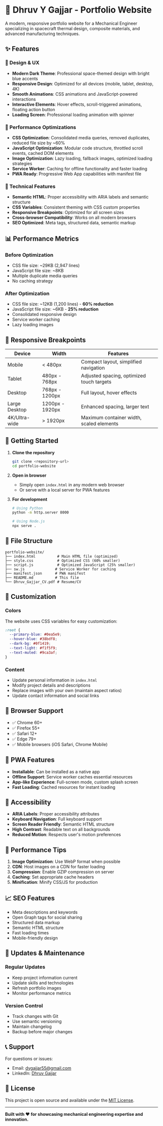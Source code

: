 # 🚀 Dhruv Y Gajjar - Portfolio Website

A modern, responsive portfolio website for a Mechanical Engineer specializing in spacecraft thermal design, composite materials, and advanced manufacturing techniques.

## ✨ Features

### 🎨 Design & UX
- **Modern Dark Theme**: Professional space-themed design with bright blue accents
- **Responsive Design**: Optimized for all devices (mobile, tablet, desktop, 4K)
- **Smooth Animations**: CSS animations and JavaScript-powered interactions
- **Interactive Elements**: Hover effects, scroll-triggered animations, floating action button
- **Loading Screen**: Professional loading animation with spinner

### 📱 Performance Optimizations
- **CSS Optimization**: Consolidated media queries, removed duplicates, reduced file size by ~60%
- **JavaScript Optimization**: Modular code structure, throttled scroll events, cached DOM elements
- **Image Optimization**: Lazy loading, fallback images, optimized loading strategies
- **Service Worker**: Caching for offline functionality and faster loading
- **PWA Ready**: Progressive Web App capabilities with manifest file

### 🔧 Technical Features
- **Semantic HTML**: Proper accessibility with ARIA labels and semantic structure
- **CSS Variables**: Consistent theming with CSS custom properties
- **Responsive Breakpoints**: Optimized for all screen sizes
- **Cross-browser Compatibility**: Works on all modern browsers
- **SEO Optimized**: Meta tags, structured data, semantic markup

## 📊 Performance Metrics

### Before Optimization
- CSS file size: ~29KB (2,947 lines)
- JavaScript file size: ~8KB
- Multiple duplicate media queries
- No caching strategy

### After Optimization
- CSS file size: ~12KB (1,200 lines) - **60% reduction**
- JavaScript file size: ~6KB - **25% reduction**
- Consolidated responsive design
- Service worker caching
- Lazy loading images

## 🎯 Responsive Breakpoints

| Device | Width | Features |
|--------|-------|----------|
| Mobile | < 480px | Compact layout, simplified navigation |
| Tablet | 480px - 768px | Adjusted spacing, optimized touch targets |
| Desktop | 768px - 1200px | Full layout, hover effects |
| Large Desktop | 1200px - 1920px | Enhanced spacing, larger text |
| 4K/Ultra-wide | > 1920px | Maximum container width, scaled elements |

## 🚀 Getting Started

1. **Clone the repository**
   ```bash
   git clone <repository-url>
   cd portfolio-website
   ```

2. **Open in browser**
   - Simply open `index.html` in any modern web browser
   - Or serve with a local server for PWA features

3. **For development**
   ```bash
   # Using Python
   python -m http.server 8000
   
   # Using Node.js
   npx serve .
   ```

## 📁 File Structure

```
portfolio-website/
├── index.html          # Main HTML file (optimized)
├── style.css           # Optimized CSS (60% smaller)
├── script.js           # Optimized JavaScript (25% smaller)
├── sw.js              # Service Worker for caching
├── manifest.json      # PWA manifest
├── README.md          # This file
└── Dhruv_Gajjar_CV.pdf # Resume/CV
```

## 🎨 Customization

### Colors
The website uses CSS variables for easy customization:
```css
:root {
  --primary-blue: #0ea5e9;
  --hover-blue: #38bdf8;
  --dark-bg: #0f1419;
  --text-light: #f1f5f9;
  --text-muted: #9ca3af;
}
```

### Content
- Update personal information in `index.html`
- Modify project details and descriptions
- Replace images with your own (maintain aspect ratios)
- Update contact information and social links

## 🔧 Browser Support

- ✅ Chrome 60+
- ✅ Firefox 55+
- ✅ Safari 12+
- ✅ Edge 79+
- ✅ Mobile browsers (iOS Safari, Chrome Mobile)

## 📱 PWA Features

- **Installable**: Can be installed as a native app
- **Offline Support**: Service worker caches essential resources
- **App-like Experience**: Full-screen mode, custom splash screen
- **Fast Loading**: Cached resources for instant loading

## 🎯 Accessibility

- **ARIA Labels**: Proper accessibility attributes
- **Keyboard Navigation**: Full keyboard support
- **Screen Reader Friendly**: Semantic HTML structure
- **High Contrast**: Readable text on all backgrounds
- **Reduced Motion**: Respects user's motion preferences

## 🚀 Performance Tips

1. **Image Optimization**: Use WebP format when possible
2. **CDN**: Host images on a CDN for faster loading
3. **Compression**: Enable GZIP compression on server
4. **Caching**: Set appropriate cache headers
5. **Minification**: Minify CSS/JS for production

## 📈 SEO Features

- Meta descriptions and keywords
- Open Graph tags for social sharing
- Structured data markup
- Semantic HTML structure
- Fast loading times
- Mobile-friendly design

## 🔄 Updates & Maintenance

### Regular Updates
- Keep project information current
- Update skills and technologies
- Refresh portfolio images
- Monitor performance metrics

### Version Control
- Track changes with Git
- Use semantic versioning
- Maintain changelog
- Backup before major changes

## 📞 Support

For questions or issues:
- Email: dygajjar55@gmail.com
- LinkedIn: [Dhruv Gajjar](https://www.linkedin.com/in/dhruv-gajjar-4a5b23289)

## 📄 License

This project is open source and available under the [MIT License](LICENSE).

---

**Built with ❤️ for showcasing mechanical engineering expertise and innovation.** 